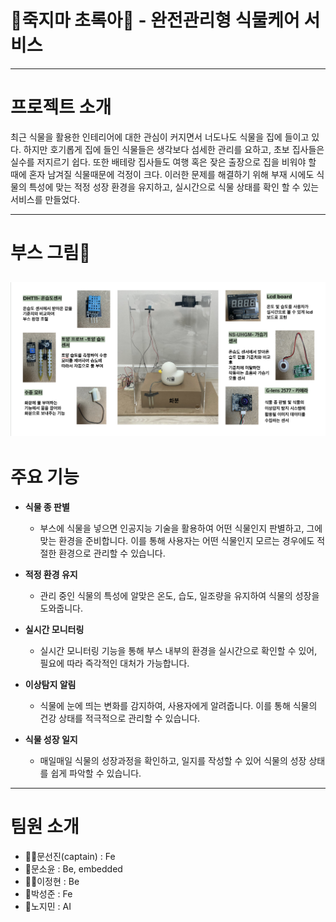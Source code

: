 
# 🌿죽지마 초록아🌿 - 완전관리형 식물케어 서비스
---

# 프로젝트 소개
  
최근 식물을 활용한 인테리어에 대한 관심이 커지면서 너도나도 식물을 집에 들이고 있다. 
하지만 호기롭게 집에 들인 식물들은 생각보다 섬세한 관리를 요하고, 초보 집사들은 실수를 저지르기 쉽다. 
또한 배테랑 집사들도 여행 혹은 잦은 출장으로 집을 비워야 할 때에 혼자 남겨질 식물때문에 걱정이 크다. 
이러한 문제를 해결하기 위해 부재 시에도 식물의 특성에 맞는 적정 성장 환경을 유지하고, 실시간으로 식물 상태를 확인 할 수 있는 서비스를 만들었다. 

---
# 부스 그림🌳
![image](./images/github_page_img.png)
---
# 주요 기능

  - **식물 종 판별** 
    - 부스에 식물을 넣으면 인공지능 기술을 활용하여 어떤 식물인지 판별하고, 그에 맞는 환경을 준비합니다. 이를 통해 사용자는 어떤 식물인지 모르는 경우에도 적절한 환경으로 관리할 수 있습니다.
  
  - **적정 환경 유지**
    - 관리 중인 식물의 특성에 알맞은 온도, 습도, 일조량을 유지하여 식물의 성장을 도와줍니다.

  - **실시간 모니터링**
    - 실시간 모니터링 기능을 통해 부스 내부의 환경을 실시간으로 확인할 수 있어, 필요에 따라 즉각적인 대처가 가능합니다.
  
  - **이상탐지 알림** 
    - 식물에 눈에 띄는 변화를 감지하여, 사용자에게 알려줍니다. 이를 통해 식물의 건강 상태를 적극적으로 관리할 수 있습니다.
  
  - **식물 성장 일지**    
    - 매일매일 식물의 성장과정을 확인하고, 일지를 작성할 수 있어 식물의 성장 상태를 쉽게 파악할 수 있습니다.
  
---
# 팀원 소개
  
- 👩‍✈️문선진(captain) : Fe
- 🧟문소윤 : Be, embedded
- 🧚‍♀️이정현 : Be
- 👼박성준 : Fe
- 🤖노지민 : AI
  
